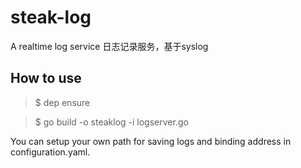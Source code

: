 # steak-log
A realtime log service
日志记录服务，基于syslog

## How to use
> $ dep ensure

> $ go build -o steaklog -i logserver.go

You can setup your own path for saving logs and binding address in configuration.yaml.
